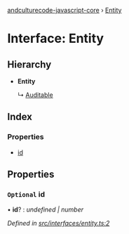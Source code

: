 [andculturecode-javascript-core](../README.md) › [Entity](entity.md)

# Interface: Entity

## Hierarchy

* **Entity**

  ↳ [Auditable](auditable.md)

## Index

### Properties

* [id](entity.md#optional-id)

## Properties

### `Optional` id

• **id**? : *undefined | number*

*Defined in [src/interfaces/entity.ts:2](https://github.com/AndcultureCode/AndcultureCode.JavaScript.Core/blob/cff6130/src/interfaces/entity.ts#L2)*
